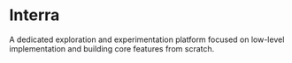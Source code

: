 # Interra

A dedicated exploration and experimentation platform focused on low-level implementation and building core features from scratch.